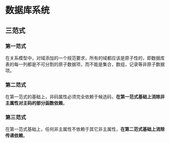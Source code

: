 # 数据库系统

## 三范式

### 第一范式

在关系模型中，对域添加的一个规范要求，所有的域都应该是原子性的，即数据库表的每一列都是不可分割的原子数据项，而不能是集合，数组，记录等非原子数据项。

### 第二范式

在第一范式的基础上，非码属性必须完全依赖于候选码，**在第一范式基础上消除非主属性对主码的部分函数依赖**。

### 第三范式

在第一范式基础上，任何非主属性不依赖于其它非主属性，**在第二范式基础上消除传递依赖**。
